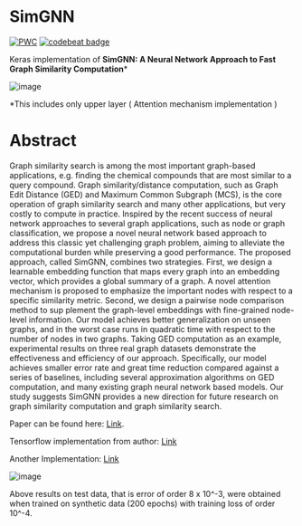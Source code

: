# SimGNN

[![PWC](https://img.shields.io/endpoint.svg?url=https://paperswithcode.com/badge/graph-edit-distance-computation-via-graph/graph-similarity-on-imdb)](https://paperswithcode.com/sota/graph-similarity-on-imdb?p=graph-edit-distance-computation-via-graph)
[![codebeat badge](https://codebeat.co/badges/8678ae0a-67d3-423b-830d-050ed726e4eb)](https://codebeat.co/projects/github-com-pulkit1joshi-simgnn-main)

Keras implementation of **SimGNN: A Neural Network Approach to Fast Graph Similarity Computation*** 

![image](https://user-images.githubusercontent.com/42002993/95562734-2c25fc80-0a3a-11eb-9438-d0b1c7c49d63.png)

*This includes only upper layer ( Attention mechanism implementation )

# Abstract 
Graph similarity search is among the most important graph-based applications, e.g. finding the chemical compounds that are most similar to a query compound. Graph similarity/distance computation, such as Graph Edit Distance (GED) and Maximum Common Subgraph (MCS), is the core operation of graph similarity search and many other applications, but very costly to compute in practice. Inspired by the recent success of neural network approaches to several graph applications, such as node or graph classification, we propose a novel neural network based approach to address this classic yet challenging graph problem, aiming to alleviate the computational burden while preserving a good performance. The proposed approach, called SimGNN, combines two strategies. First, we design a learnable embedding function that maps every graph into an embedding vector, which provides a global summary of a graph. A novel attention mechanism is proposed to emphasize the important nodes with respect to a specific similarity metric. Second, we design a pairwise node comparison method to sup plement the graph-level embeddings with fine-grained node-level information. Our model achieves better generalization on unseen graphs, and in the worst case runs in quadratic time with respect to the number of nodes in two graphs. Taking GED computation as an example, experimental results on three real graph datasets demonstrate the effectiveness and efficiency of our approach. Specifically, our model achieves smaller error rate and great time reduction compared against a series of baselines, including several approximation algorithms on GED computation, and many existing graph neural network based models. Our study suggests SimGNN provides a new direction for future research on graph similarity computation and graph similarity search.

Paper can be found here: [Link](https://arxiv.org/abs/1808.05689).

Tensorflow implementation from author: [Link](https://github.com/yunshengb/SimGNN) 

Another Implementation: [Link](https://github.com/benedekrozemberczki/SimGNN)

![image](https://github.com/pulkit1joshi/SimGNN/blob/main/Training.png)

Above results on test data, that is error of order 8 x 10^-3, were obtained when trained on synthetic data (200 epochs) with training loss of order 10^-4.

